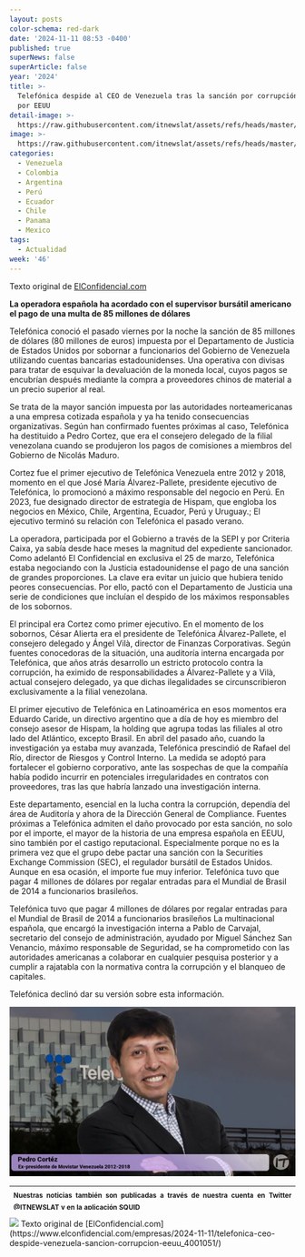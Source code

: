 ```yaml
---
layout: posts
color-schema: red-dark
date: '2024-11-11 08:53 -0400'
published: true
superNews: false
superArticle: false
year: '2024'
title: >-
  Telefónica despide al CEO de Venezuela tras la sanción por corrupción impuesta
  por EEUU
detail-image: >-
  https://raw.githubusercontent.com/itnewslat/assets/refs/heads/master/img/1024x680/Pedro-Cortez-g.jpg
image: >-
  https://raw.githubusercontent.com/itnewslat/assets/refs/heads/master/img/540x320/Pedro-Cortez-p.jpg
categories:
  - Venezuela
  - Colombia
  - Argentina
  - Perú
  - Ecuador
  - Chile
  - Panama
  - Mexico
tags:
  - Actualidad
week: '46'
---
```

Texto original de [ElConfidencial.com](https://www.elconfidencial.com/empresas/2024-11-11/telefonica-ceo-despide-venezuela-sancion-corrupcion-eeuu_4001051/)

**La operadora española ha acordado con el supervisor bursátil americano el pago de una multa de 85 millones de dólares**

Telefónica conoció el pasado viernes por la noche la sanción de 85 millones de dólares (80 millones de euros) impuesta por el Departamento de Justicia de Estados Unidos por sobornar a funcionarios del Gobierno de Venezuela utilizando cuentas bancarias estadounidenses. Una operativa con divisas para tratar de esquivar la devaluación de la moneda local, cuyos pagos se encubrían después mediante la compra a proveedores chinos de material a un precio superior al real. 

Se trata de la mayor sanción impuesta por las autoridades norteamericanas a una empresa cotizada española y ya ha tenido consecuencias organizativas. Según han confirmado fuentes próximas al caso, Telefónica ha destituido a Pedro Cortez, que era el consejero delegado de la filial venezolana cuando se produjeron los pagos de comisiones a miembros del Gobierno de Nicolás Maduro. 

Cortez fue el primer ejecutivo de Telefónica Venezuela entre 2012 y 2018, momento en el que José María Álvarez-Pallete, presidente ejecutivo de Telefónica, lo promocionó a máximo responsable del negocio en Perú. En 2023, fue designado director de estrategia de Hispam, que engloba los negocios en México, Chile, Argentina, Ecuador, Perú y Uruguay.; El ejecutivo terminó su relación con Telefónica el pasado verano.

La operadora, participada por el Gobierno a través de la SEPI y por Criteria Caixa, ya sabía desde hace meses la magnitud del expediente sancionador. Como adelantó El Confidencial en exclusiva el 25 de marzo, Telefónica estaba negociando con la Justicia estadounidense el pago de una sanción de grandes proporciones. La clave era evitar un juicio que hubiera tenido peores consecuencias. Por ello, pactó con el Departamento de Justicia una serie de condiciones que incluían el despido de los máximos responsables de los sobornos. 

El principal era Cortez como primer ejecutivo. En el momento de los sobornos, César Alierta era el presidente de Telefónica Álvarez-Pallete, el consejero delegado y Ángel Vilà, director de Finanzas Corporativas. Según fuentes conocedoras de la situación, una auditoría interna encargada por Telefónica, que años atrás desarrollo un estricto protocolo contra la corrupción, ha eximido de responsabilidades a Álvarez-Pallete y a Vilà, actual consejero delegado, ya que dichas ilegalidades se circunscribieron exclusivamente a la filial venezolana.

El primer ejecutivo de Telefónica en Latinoamérica en esos momentos era Eduardo Caride, un directivo argentino que a día de hoy es miembro del consejo asesor de Hispam, la holding que agrupa todas las filiales al otro lado del Atlántico, excepto Brasil. En abril del pasado año, cuando la investigación ya estaba muy avanzada, Telefónica prescindió de Rafael del Río, director de Riesgos y Control Interno. La medida se adoptó para fortalecer el gobierno corporativo, ante las sospechas de que la compañía había podido incurrir en potenciales irregularidades en contratos con proveedores, tras las que habría lanzado una investigación interna. 

Este departamento, esencial en la lucha contra la corrupción, dependía del área de Auditoría y ahora de la Dirección General de Compliance. Fuentes próximas a Telefónica admiten el daño provocado por esta sanción, no solo por el importe, el mayor de la historia de una empresa española en EEUU, sino también por el castigo reputacional. Especialmente porque no es la primera vez que el grupo debe pactar una sanción con la Securities Exchange Commission (SEC), el regulador bursátil de Estados Unidos. Aunque en esa ocasión, el importe fue muy inferior. Telefónica tuvo que pagar 4 millones de dólares por regalar entradas para el Mundial de Brasil de 2014 a funcionarios brasileños. 

Telefónica tuvo que pagar 4 millones de dólares por regalar entradas para el Mundial de Brasil de 2014 a funcionarios brasileños La multinacional española, que encargó la investigación interna a Pablo de Carvajal, secretario del consejo de administración, ayudado por Miguel Sánchez San Venancio, máximo responsable de Seguridad, se ha comprometido con las autoridades americanas a colaborar en cualquier pesquisa posterior y a cumplir a rajatabla con la normativa contra la corrupción y el blanqueo de capitales. 

Telefónica declinó dar su versión sobre esta información.

![](https://raw.githubusercontent.com/itnewslat/assets/refs/heads/master/img/540x320/Pedro-Cortez-p.jpg)


<table style="height: 42px;" width="569">
<tbody>
<tr>
<td style="text-align: justify;"><sub><strong>Nuestras noticias también son publicadas a través de nuestra cuenta en Twitter <a href="https://twitter.com/itnewslat?lang=es">@ITNEWSLAT</a> y en la aplicación <a href="https://squidapp.co/en/">SQUID</a></strong></sub></td>
</tr>
</tbody>
</table>

<img src="https://tracker.metricool.com/c3po.jpg?hash=56f88a41e39ab42c063cc51676587a04"/>
Texto original de [ElConfidencial.com](https://www.elconfidencial.com/empresas/2024-11-11/telefonica-ceo-despide-venezuela-sancion-corrupcion-eeuu_4001051/)